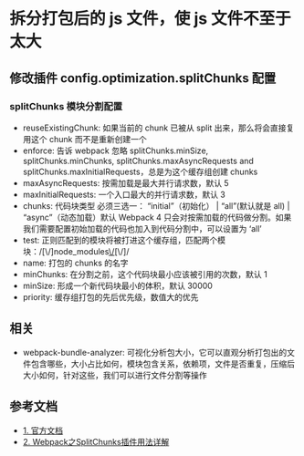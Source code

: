# 拆分打包后的 js 文件，使 js 文件不至于太大

## 修改插件 config.optimization.splitChunks 配置

### splitChunks 模块分割配置

- reuseExistingChunk: 如果当前的 chunk 已被从 split 出来，那么将会直接复用这个 chunk 而不是重新创建一个
- enforce: 告诉 webpack 忽略 splitChunks.minSize, splitChunks.minChunks, splitChunks.maxAsyncRequests and splitChunks.maxInitialRequests，总是为这个缓存组创建 chunks
- maxAsyncRequests: 按需加载是最大并行请求数，默认 5
- maxInitialRequests: 一个入口最大的并行请求数，默认 3
- chunks: 代码块类型 必须三选一： “initial”（初始化） | “all”(默认就是 all) | “async”（动态加载）默认 Webpack 4 只会对按需加载的代码做分割。如果我们需要配置初始加载的代码也加入到代码分割中，可以设置为 ‘all’
- test: 正则匹配到的模块将被打进这个缓存组，匹配两个模块：/[\\/]node_modules[\\/](element-ui|core-js)[\\/]/
- name: 打包的 chunks 的名字
- minChunks: 在分割之前，这个代码块最小应该被引用的次数，默认 1
- minSize: 形成一个新代码块最小的体积，默认 30000
- priority: 缓存组打包的先后优先级，数值大的优先

## 相关

- webpack-bundle-analyzer: 可视化分析包大小，它可以直观分析打包出的文件包含哪些，大小占比如何，模块包含关系，依赖项，文件是否重复，压缩后大小如何，针对这些，我们可以进行文件分割等操作

## 参考文档
- [1. 官方文档](https://webpack.docschina.org/plugins/split-chunks-plugin/)
- [2. Webpack之SplitChunks插件用法详解](https://zhuanlan.zhihu.com/p/152097785)
